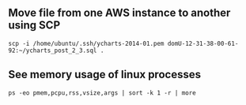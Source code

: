 ## Move file from one AWS instance to another using SCP

    scp -i /home/ubuntu/.ssh/ycharts-2014-01.pem domU-12-31-38-00-61-92:~/ycharts_post_2_3.sql .

## See memory usage of linux processes

    ps -eo pmem,pcpu,rss,vsize,args | sort -k 1 -r | more

